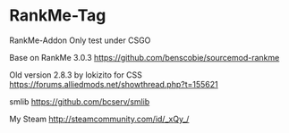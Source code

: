 # RankMe-Tag
RankMe-Addon 
Only test under CSGO

Base on RankMe 3.0.3
https://github.com/benscobie/sourcemod-rankme

Old version 2.8.3 by lokizito for CSS 
https://forums.alliedmods.net/showthread.php?t=155621

smlib
https://github.com/bcserv/smlib

My Steam
http://steamcommunity.com/id/_xQy_/
